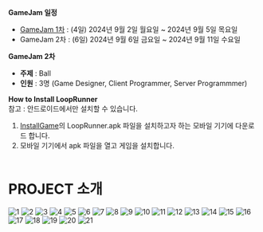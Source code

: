 **GameJam 일정**<br>
- [GameJam 1차](https://github.com/LeeeJooo/GameJam_EdgeRunner) : (4일) 2024년 9월 2일 월요일 ~ 2024년 9월 5일 목요일
- GameJam 2차 : (6일) 2024년 9월 6일 금요일 ~ 2024년 9월 11일 수요일<Br>

**GameJam 2차**<br>
- **주제** : Ball<br>
- **인원** : 3명 (Game Designer, Client Programmer, Server Programmmer)<br>

**How to Install LoopRunner**<Br>
참고 : 안드로이드에서만 설치할 수 있습니다.<br>
1. [InstallGame](https://github.com/LeeeJooo/GameJam_LoopRunner/tree/main/InstallGame)의 LoopRunner.apk 파일을 설치하고자 하는 모바일 기기에 다운로드 합니다.
2. 모바일 기기에서 apk 파일을 열고 게임을 설치합니다.
<BR><BR>
# PROJECT 소개
![1](Images/1.png)
![2](Images/2.png)
![3](Images/3.png)
![4](Images/4.png)
![5](Images/5.png)
![6](Images/6.png)
![7](Images/7.png)
![8](Images/8.png)
![9](Images/9.png)
![10](Images/10.png)
![11](Images/11.png)
![12](Images/12.png)
![13](Images/13.png)
![14](Images/14.png)
![15](Images/15.png)
![16](Images/16.png)
![17](Images/17.png)
![18](Images/18.png)
![19](Images/19.png)
![20](Images/20.png)
![21](Images/21.png)